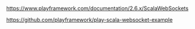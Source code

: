 #


https://www.playframework.com/documentation/2.6.x/ScalaWebSockets


https://github.com/playframework/play-scala-websocket-example


